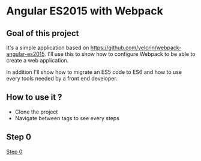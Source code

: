# Angular ES2015 with Webpack

## Goal of this project

It's a simple application based on https://github.com/velcrin/webpack-angular-es2015. 
I'll use this to show how to configure Webpack to be able to create a web application.

In addition I'll show how to migrate an ES5 code to ES6 and how to use every tools needed by a front end developer.

## How to use it ?

* Clone the project
* Navigate between tags to see every steps

## Step 0

[Step 0](Step_0.md)
